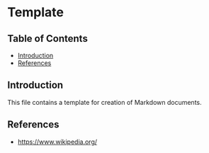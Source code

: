 # Template <!-- omit in toc -->

## Table of Contents <!-- omit in toc -->
- [Introduction](#introduction)
- [References](#references)

## Introduction

This file contains a template for creation of Markdown documents.

## References

* https://www.wikipedia.org/
